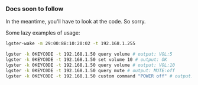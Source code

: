 ### Docs soon to follow

In the meantime, you'll have to look at the code. So sorry.

Some lazy examples of usage:

```bash
lgster-wake -m 29:00:8B:10:20:02 -t 192.168.1.255

lgster -k 0KEYC0DE -t 192.168.1.50 query volume # output: VOL:5
lgster -k 0KEYC0DE -t 192.168.1.50 set volume 10 # output: OK
lgster -k 0KEYC0DE -t 192.168.1.50 query volume # output: VOL:10
lgster -k 0KEYC0DE -t 192.168.1.50 query mute # output: MUTE:off
lgster -k 0KEYC0DE -t 192.168.1.50 custom command "POWER off" # output: OK
```
